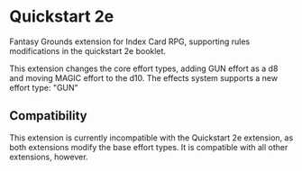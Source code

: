 # Quickstart 2e
Fantasy Grounds extension for Index Card RPG, supporting rules modifications in the quickstart 2e booklet.

This extension changes the core effort types, adding GUN effort as a d8 and moving MAGIC effort to the d10. The effects system supports a new effort type: "GUN"

## Compatibility
This extension is currently incompatible with the Quickstart 2e extension, as both extensions modify the base effort types. It is compatible with all other extensions, however.
